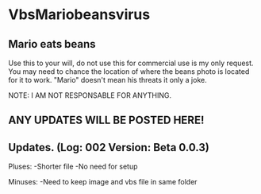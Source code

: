 # VbsMariobeansvirus
Mario eats beans
----------------------------------------------------------------------------------------------------------------------
Use this to your will, do not use this for commercial use is my only request. You may need to chance the location of where the beans photo is located for it to work. "Mario" doesn't mean his threats it only a joke.

NOTE: I AM NOT RESPONSABLE FOR ANYTHING.

ANY UPDATES WILL BE POSTED HERE!
----------------------------------------------------------------------------------------------------------------------
Updates. (Log: 002 Version: Beta 0.0.3)
----------------------------------------------------------------------------------------------------------------------
Pluses:
-Shorter file
-No need for setup

Minuses:
-Need to keep image and vbs file in same folder


